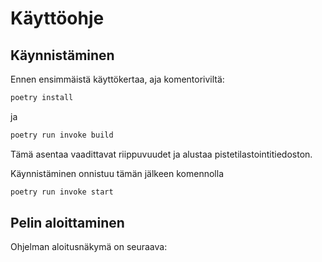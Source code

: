 # Käyttöohje

## Käynnistäminen
Ennen ensimmäistä käyttökertaa, aja komentoriviltä:

```bash 
poetry install
```

ja

```bash
poetry run invoke build
```

Tämä asentaa vaadittavat riippuvuudet ja alustaa pistetilastointitiedoston.

Käynnistäminen onnistuu tämän jälkeen komennolla

```bash
poetry run invoke start
```

## Pelin aloittaminen

Ohjelman aloitusnäkymä on seuraava: